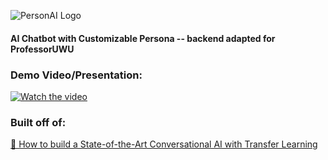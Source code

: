 ![PersonAI Logo](https://github.com/brandonho667/personaichat/blob/master/personaichat.png)

#### AI Chatbot with Customizable Persona -- backend adapted for ProfessorUWU

### Demo Video/Presentation:

[![Watch the video](https://img.youtube.com/vi/90hBrFeCcrA/maxresdefault.jpg
)](https://youtu.be/90hBrFeCcrA)


### Built off of:

[🦄 How to build a State-of-the-Art Conversational AI with Transfer Learning](https://medium.com/@Thomwolf/how-to-build-a-state-of-the-art-conversational-ai-with-transfer-learning-2d818ac26313)

